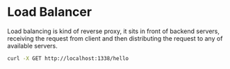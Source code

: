 # Load Balancer

Load balancing is kind of reverse proxy, it sits in front of backend servers, receiving the request from client and then 
distributing the request to any of available servers.

```bash
curl -X GET http://localhost:1338/hello
```
